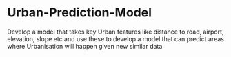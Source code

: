 # Urban-Prediction-Model
Develop a model that takes key Urban features like distance to road, airport, elevation, slope etc and use these to develop a model that can predict areas where Urbanisation will happen given new similar data
